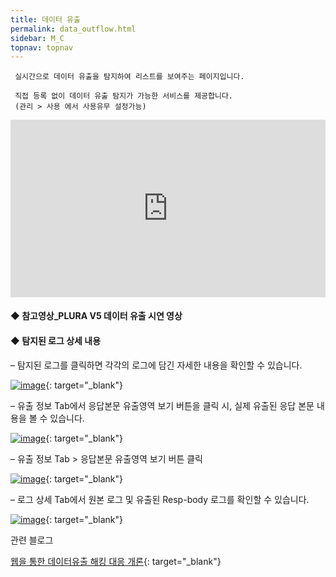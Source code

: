 ```yaml
---
title: 데이터 유출
permalink: data_outflow.html
sidebar: M_C
topnav: topnav
---
```


     실시간으로 데이터 유출을 탐지하여 리스트를 보여주는 페이지입니다.

     직접 등록 없이 데이터 유출 탐지가 가능한 서비스를 제공합니다.
     (관리 > 사용 에서 사용유무 설정가능)

 <style>.embed-container { position: relative; padding-bottom: 56.25%; height: 0; overflow: hidden; max-width: 100%; } .embed-container iframe, .embed-container object, .embed-container embed { position: absolute; top: 0; left: 0; width: 100%; height: 100%; }</style><div class='embed-container'><iframe src='https://www.youtube.com/embed/Qp-JbyZ_G1k' frameborder='0' allowfullscreen></iframe></div>


#### ◆ 참고영상_PLURA V5 데이터 유출 시연 영상


#### ◆ 탐지된 로그 상세 내용
– 탐지된 로그를 클릭하면 각각의 로그에 담긴 자세한 내용을 확인할 수 있습니다.

 [![image](/docs/images/Manual/common/outflow/1.png)](/docs/images/Manual/common/outflow/1.png){: target="_blank"}

– 유출 정보 Tab에서 응답본문 유출영역 보기 버튼을 클릭 시, 실제 유출된 응답 본문 내용을 볼 수 있습니다.

 [![image](/docs/images/Manual/common/outflow/2.png)](/docs/images/Manual/common/outflow/2.png){: target="_blank"}

– 유출 정보 Tab > 응답본문 유출영역 보기 버튼 클릭

 [![image](/docs/images/Manual/common/outflow/3.png)](/docs/images/Manual/common/outflow/3.png){: target="_blank"}

– 로그 상세 Tab에서 원본 로그 및 유출된 Resp-body 로그를 확인할 수 있습니다.

 [![image](/docs/images/Manual/common/outflow/4.png)](/docs/images/Manual/common/outflow/4.png){: target="_blank"}

관련 블로그

[웹을 통한 데이터유출 해킹 대응 개론](http://blog.plura.io/?p=12219){: target="_blank"}